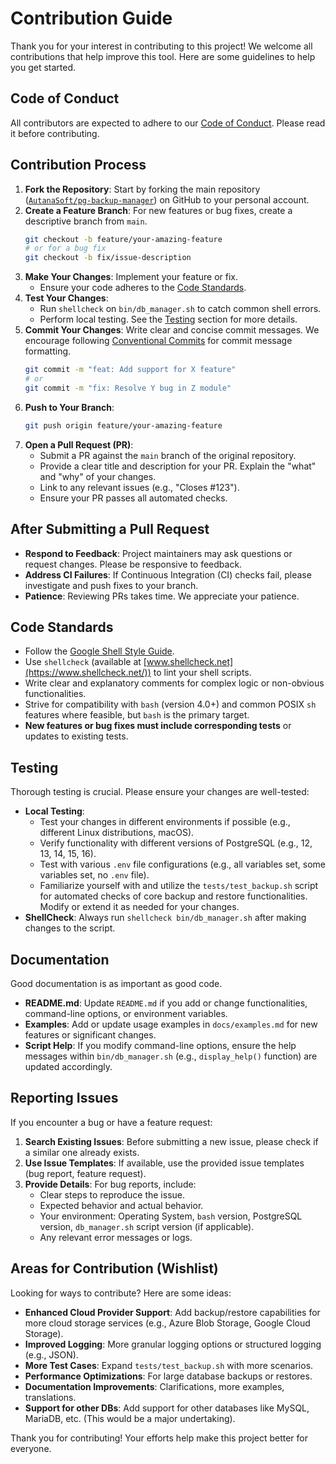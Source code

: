 # Contribution Guide

Thank you for your interest in contributing to this project! We welcome all contributions that help improve this tool. Here are some guidelines to help you get started.

## Code of Conduct

All contributors are expected to adhere to our [Code of Conduct](CODE_OF_CONDUCT.md). Please read it before contributing.

## Contribution Process

1.  **Fork the Repository**: Start by forking the main repository ([`AutanaSoft/pg-backup-manager`](https://github.com/AutanaSoft/pg-backup-manager.git)) on GitHub to your personal account.
2.  **Create a Feature Branch**: For new features or bug fixes, create a descriptive branch from `main`.
    ```bash
    git checkout -b feature/your-amazing-feature
    # or for a bug fix
    git checkout -b fix/issue-description
    ```
3.  **Make Your Changes**: Implement your feature or fix.
    *   Ensure your code adheres to the [Code Standards](#code-standards).
4.  **Test Your Changes**:
    *   Run `shellcheck` on `bin/db_manager.sh` to catch common shell errors.
    *   Perform local testing. See the [Testing](#testing) section for more details.
5.  **Commit Your Changes**: Write clear and concise commit messages. We encourage following [Conventional Commits](https://www.conventionalcommits.org/) for commit message formatting.
    ```bash
    git commit -m "feat: Add support for X feature"
    # or
    git commit -m "fix: Resolve Y bug in Z module"
    ```
6.  **Push to Your Branch**:
    ```bash
    git push origin feature/your-amazing-feature
    ```
7.  **Open a Pull Request (PR)**:
    *   Submit a PR against the `main` branch of the original repository.
    *   Provide a clear title and description for your PR. Explain the "what" and "why" of your changes.
    *   Link to any relevant issues (e.g., "Closes #123").
    *   Ensure your PR passes all automated checks.

## After Submitting a Pull Request

*   **Respond to Feedback**: Project maintainers may ask questions or request changes. Please be responsive to feedback.
*   **Address CI Failures**: If Continuous Integration (CI) checks fail, please investigate and push fixes to your branch.
*   **Patience**: Reviewing PRs takes time. We appreciate your patience.

## Code Standards

*   Follow the [Google Shell Style Guide](https://google.github.io/styleguide/shellguide.html).
*   Use `shellcheck` (available at [www.shellcheck.net](https://www.shellcheck.net/)) to lint your shell scripts.
*   Write clear and explanatory comments for complex logic or non-obvious functionalities.
*   Strive for compatibility with `bash` (version 4.0+) and common POSIX `sh` features where feasible, but `bash` is the primary target.
*   **New features or bug fixes must include corresponding tests** or updates to existing tests.

## Testing

Thorough testing is crucial. Please ensure your changes are well-tested:

*   **Local Testing**:
    *   Test your changes in different environments if possible (e.g., different Linux distributions, macOS).
    *   Verify functionality with different versions of PostgreSQL (e.g., 12, 13, 14, 15, 16).
    *   Test with various `.env` file configurations (e.g., all variables set, some variables set, no `.env` file).
    *   Familiarize yourself with and utilize the `tests/test_backup.sh` script for automated checks of core backup and restore functionalities. Modify or extend it as needed for your changes.
*   **ShellCheck**: Always run `shellcheck bin/db_manager.sh` after making changes to the script.

## Documentation

Good documentation is as important as good code.

*   **README.md**: Update `README.md` if you add or change functionalities, command-line options, or environment variables.
*   **Examples**: Add or update usage examples in `docs/examples.md` for new features or significant changes.
*   **Script Help**: If you modify command-line options, ensure the help messages within `bin/db_manager.sh` (e.g., `display_help()` function) are updated accordingly.

## Reporting Issues

If you encounter a bug or have a feature request:

1.  **Search Existing Issues**: Before submitting a new issue, please check if a similar one already exists.
2.  **Use Issue Templates**: If available, use the provided issue templates (bug report, feature request).
3.  **Provide Details**: For bug reports, include:
    *   Clear steps to reproduce the issue.
    *   Expected behavior and actual behavior.
    *   Your environment: Operating System, `bash` version, PostgreSQL version, `db_manager.sh` script version (if applicable).
    *   Any relevant error messages or logs.

## Areas for Contribution (Wishlist)

Looking for ways to contribute? Here are some ideas:

*   **Enhanced Cloud Provider Support**: Add backup/restore capabilities for more cloud storage services (e.g., Azure Blob Storage, Google Cloud Storage).
*   **Improved Logging**: More granular logging options or structured logging (e.g., JSON).
*   **More Test Cases**: Expand `tests/test_backup.sh` with more scenarios.
*   **Performance Optimizations**: For large database backups or restores.
*   **Documentation Improvements**: Clarifications, more examples, translations.
*   **Support for other DBs**: Add support for other databases like MySQL, MariaDB, etc. (This would be a major undertaking).

Thank you for contributing! Your efforts help make this project better for everyone.
